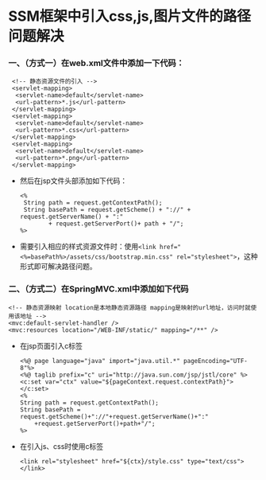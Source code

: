 # SSM框架中引入css,js,图片文件的路径问题解决

### 一、（方式一）在web.xml文件中添加一下代码：

     <!-- 静态资源文件的引入 -->
     <servlet-mapping>
      <servlet-name>default</servlet-name>
      <url-pattern>*.js</url-pattern>
     </servlet-mapping>
     <servlet-mapping>
      <servlet-name>default</servlet-name>
      <url-pattern>*.css</url-pattern>
     </servlet-mapping>
     <servlet-mapping>
      <servlet-name>default</servlet-name>
      <url-pattern>*.png</url-pattern>
     </servlet-mapping>


* 然后在jsp文件头部添加如下代码：

      <%
       String path = request.getContextPath();
       String basePath = request.getScheme() + "://" + request.getServerName() + ":" 
              + request.getServerPort()+ path + "/";
      %>

* 需要引入相应的样式资源文件时：使用`<link href="<%=basePath%>/assets/css/bootstrap.min.css" rel="stylesheet">`，这种形式即可解决路径问题。


### 二、（方式二）在SpringMVC.xml中添加如下代码

    <!-- 静态资源映射 location是本地静态资源路径 mapping是映射的url地址，访问时就使用该地址 -->
    <mvc:default-servlet-handler />
    <mvc:resources location="/WEB-INF/static/" mapping="/**" /> 

* 在jsp页面引入c标签

      <%@ page language="java" import="java.util.*" pageEncoding="UTF-8"%>
      <%@ taglib prefix="c" uri="http://java.sun.com/jsp/jstl/core" %>
      <c:set var="ctx" value="${pageContext.request.contextPath}"></c:set>
      <%
      String path = request.getContextPath();
      String basePath = request.getScheme()+"://"+request.getServerName()+":"
          +request.getServerPort()+path+"/";
      %>

* 在引入js、css时使用c标签

      <link rel="stylesheet" href="${ctx}/style.css" type="text/css"></link>








